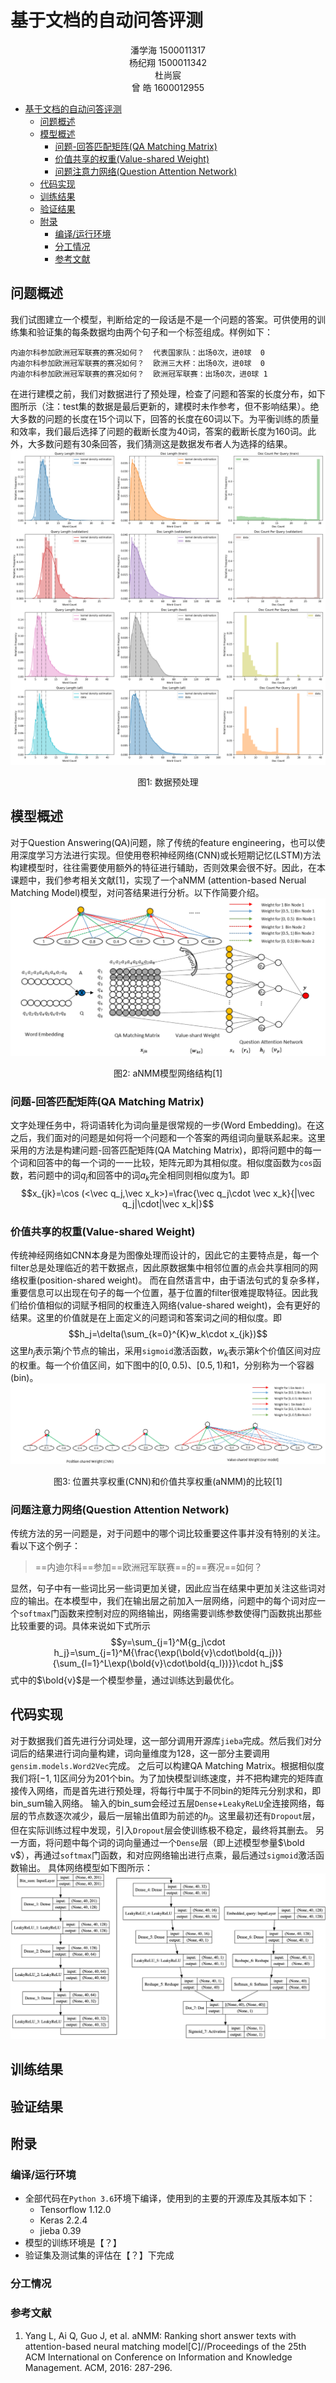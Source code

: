 # 基于文档的自动问答评测
<center>潘学海 1500011317<br>杨纪翔 1500011342<br>杜尚宸<br>曾 皓 1600012955</center>

<!-- @import "[TOC]" {cmd="toc" depthFrom=1 depthTo=6 orderedList=false} -->

<!-- code_chunk_output -->

* [基于文档的自动问答评测](#基于文档的自动问答评测)
	* [问题概述](#问题概述)
	* [模型概述](#模型概述)
		* [问题-回答匹配矩阵(QA Matching Matrix)](#问题-回答匹配矩阵qa-matching-matrix)
		* [价值共享的权重(Value-shared Weight)](#价值共享的权重value-shared-weight)
		* [问题注意力网络(Question Attention Network)](#问题注意力网络question-attention-network)
	* [代码实现](#代码实现)
	* [训练结果](#训练结果)
	* [验证结果](#验证结果)
	* [附录](#附录)
		* [编译/运行环境](#编译运行环境)
		* [分工情况](#分工情况)
		* [参考文献](#参考文献)

<!-- /code_chunk_output -->
## 问题概述
我们试图建立一个模型，判断给定的一段话是不是一个问题的答案。可供使用的训练集和验证集的每条数据均由两个句子和一个标签组成。样例如下：
```
内迪尔科参加欧洲冠军联赛的赛况如何？	代表国家队：出场0次，进0球	0
内迪尔科参加欧洲冠军联赛的赛况如何？	欧洲三大杯：出场0次，进0球	0
内迪尔科参加欧洲冠军联赛的赛况如何？	欧洲冠军联赛：出场0次，进0球	1
```
在进行建模之前，我们对数据进行了预处理，检查了问题和答案的长度分布，如下图所示（注：test集的数据是最后更新的，建模时未作参考，但不影响结果）。绝大多数的问题的长度在15个词以下，回答的长度在60词以下。为平衡训练的质量和效率，我们最后选择了问题的截断长度为40词，答案的截断长度为160词。此外，大多数问题有30条回答，我们猜测这是数据发布者人为选择的结果。
![Figure1](../figures/data_dist.png)
<center>图1: 数据预处理</center>

## 模型概述
对于Question Answering(QA)问题，除了传统的feature engineering，也可以使用深度学习方法进行实现。但使用卷积神经网络(CNN)或长短期记忆(LSTM)方法构建模型时，往往需要使用额外的特征进行辅助，否则效果会很不好。因此，在本课题中，我们参考相关文献[1]，实现了一个aNMM (attention-based Nerual Matching Model)模型，对问答结果进行分析。以下作简要介绍。
![Figure2](../figures/aNMM-F1.png)
<center>图2: aNMM模型网络结构[1]</center>

### 问题-回答匹配矩阵(QA Matching Matrix)

文字处理任务中，将词语转化为词向量是很常规的一步(Word Embedding)。在这之后，我们面对的问题是如何将一个问题和一个答案的两组词向量联系起来。这里采用的方法是构建问题-回答匹配矩阵(QA Matching Matrix)，即将问题中的每一个词和回答中的每一个词的一一比较，矩阵元即为其相似度。相似度函数为`cos`函数，若问题中的词$q_j$和回答中的词$a_k$完全相同则相似度为1。即
$$x_{jk}=\cos (<\vec q_j,\vec x_k>)=\frac{\vec q_j\cdot \vec x_k}{|\vec q_j|\cdot|\vec x_k|}$$

### 价值共享的权重(Value-shared Weight)
传统神经网络如CNN本身是为图像处理而设计的，因此它的主要特点是，每一个filter总是处理临近的若干数据点，因此原数据集中相邻位置的点会共享相同的网络权重(position-shared weight)。
而在自然语言中，由于语法句式的复杂多样，重要信息可以出现在句子的每一个位置，基于位置的filter很难提取特征。因此我们给价值相似的词赋予相同的权重连入网络(value-shared weight)，会有更好的结果。这里的价值就是在上面定义的问题词和答案词之间的相似度。即$$h_j=\delta(\sum_{k=0}^{K}w_k\cdot x_{jk})$$这里$h_j$表示第$j$个节点的输出，采用`sigmoid`激活函数，$w_k$表示第$k$个价值区间对应的权重。每一个价值区间，如下图中的$[0,0.5)$、$[0.5,1)$和${1}$，分别称为一个容器(bin)。
![Figure3](../figures/aNMM-F2.png)
<center>图3: 位置共享权重(CNN)和价值共享权重(aNMM)的比较[1]</center>


### 问题注意力网络(Question Attention Network)
传统方法的另一问题是，对于问题中的哪个词比较重要这件事并没有特别的关注。看以下这个例子：
> ==内迪尔科==参加==欧洲冠军联赛==的==赛况==如何？

显然，句子中有一些词比另一些词更加关键，因此应当在结果中更加关注这些词对应的输出。在本模型中，我们在输出层之前加入一层网络，问题中的每个词对应一个`softmax`门函数来控制对应的网络输出，网络需要训练参数使得门函数挑出那些比较重要的词。具体来说如下式所示
$$y=\sum_{j=1}^M{g_j\cdot h_j}=\sum_{j=1}^M{\frac{\exp(\bold{v}\cdot\bold{q_j})}{\sum_{l=1}^L\exp(\bold{v}\cdot\bold{q_l})}}\cdot h_j$$
式中的$\bold{v}$是一个模型参量，通过训练达到最优化。

## 代码实现
对于数据我们首先进行分词处理，这一部分调用开源库`jieba`完成。然后我们对分词后的结果进行词向量构建，词向量维度为128，这一部分主要调用` gensim.models.Word2Vec`完成。
之后可以构建QA Matching Matrix。根据相似度我们将$[-1,1]$区间分为201个bin。为了加快模型训练速度，并不把构建完的矩阵直接传入网络，而是首先进行预处理，将每行中属于不同bin的矩阵元分别求和，即bin_sum输入网络。
输入的bin_sum会经过五层`Dense`+`LeakyReLU`全连接网络，每层的节点数逐次减少，最后一层输出值即为前述的$h_j$。这里最初还有`Dropout`层，但在实际训练过程中发现，引入`Dropout`层会使训练极不稳定，最终将其删去。
另一方面，将问题中每个词的词向量通过一个`Dense`层（即上述模型参量$\bold v$），再通过`softmax`门函数，和对应网络输出进行点乘，最后通过`sigmoid`激活函数输出。
具体网络模型如下图所示：
![Figure4](../figures/model[reshape].png)
## 训练结果

## 验证结果

## 附录
### 编译/运行环境
+ 全部代码在`Python 3.6`环境下编译，使用到的主要的开源库及其版本如下：
	+ Tensorflow 1.12.0
	+ Keras 2.2.4
	+ jieba 0.39
+ 模型的训练环境是【？】
+ 验证集及测试集的评估在【？】下完成
### 分工情况

### 参考文献
1. Yang L, Ai Q, Guo J, et al. aNMM: Ranking short answer texts with attention-based neural matching model[C]//Proceedings of the 25th ACM International on Conference on Information and Knowledge Management. ACM, 2016: 287-296.